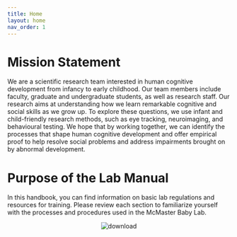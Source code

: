 ```yaml
---
title: Home
layout: home
nav_order: 1
---
```


# Mission Statement 

We are a scientific research team interested in human cognitive development from infancy to early childhood. Our team members include faculty, graduate and undergraduate students, as well as research staff. Our research aims at understanding how we learn remarkable cognitive and social skills as we grow up. To explore these questions, we use infant and child-friendly research methods, such as eye tracking, neuroimaging, and behavioural testing. We hope that by working together, we can identify the processes that shape human cognitive development and offer empirical proof to help resolve social problems and address impairments brought on by abnormal development. 


# Purpose of the Lab Manual

In this handbook, you can find information on basic lab regulations and resources for training. Please review each section to familiarize yourself with the processes and procedures used in the McMaster Baby Lab. 

<div style="text-align:center"><img src="https://user-images.githubusercontent.com/132396918/236876464-f7064acc-acb8-4835-bdd5-8f1b7d6c4d49.png" alt="download"></div>




